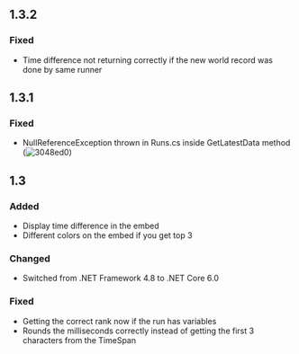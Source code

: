 ## 1.3.2
### Fixed
  - Time difference not returning correctly if the new world record was done by same runner

## 1.3.1
### Fixed
  - NullReferenceException thrown in Runs.cs inside GetLatestData method (![3048ed0](https://github.com/Toyro98/RunGet/commit/3048ed0)) 

## 1.3
### Added
  - Display time difference in the embed
  - Different colors on the embed if you get top 3
### Changed
  - Switched from .NET Framework 4.8 to .NET Core 6.0
### Fixed
  - Getting the correct rank now if the run has variables
  - Rounds the milliseconds correctly instead of getting the first 3 characters from the TimeSpan
